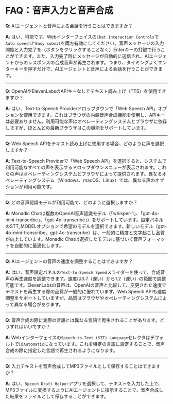 # FAQ：音声入力と音声合成

**Q**: AIエージェントと音声による会話を行うことはできますか？

**A**: はい、可能です。Webインターフェイスの`Chat Interaction Controls`で`Auto speech`と`Easy submit`を両方有効にしてください。音声メッセージの入力開始と入力完了を（ボタンをクリックすることなく）Enterキーの打鍵で行うことができます。また、入力完了時にメッセージが自動的に送信され、AIエージェントからのレスポンスの合成音声が再生されます。つまり、タイミングよくエンターキーを押すだけで、AIエージェントと音声による会話を行うことができます。

---

**Q**: OpenAIやElevenLabsのAPIキーなしでテキスト読み上げ（TTS）を使用できますか？

**A**: はい、Text-to-Speech Providerドロップダウンで「Web Speech API」オプションを使用できます。これはブラウザの内蔵音声合成機能を使用し、APIキーは必要ありません。利用可能な声はオペレーティングシステムとブラウザに依存しますが、ほとんどの最新ブラウザはこの機能をサポートしています。

---

**Q**: Web Speech APIをテキスト読み上げに使用する場合、どのように声を選択しますか？

**A**: Text-to-Speech Providerで「Web Speech API」を選択すると、システムで利用可能なすべての声を表示するドロップダウンメニューが表示されます。これらの声はオペレーティングシステムとブラウザによって提供されます。異なるオペレーティングシステム（Windows、macOS、Linux）では、異なる声のオプションが利用可能です。

---

**Q**: どの音声認識モデルが利用可能で、どのように選択しますか？

**A**: Monadic Chatは複数のOpenAI音声認識モデル（「whisper-1」、「gpt-4o-mini-transcribe」、「gpt-4o-transcribe」）をサポートしています。設定パネルのSTT_MODELオプションで希望のモデルを選択できます。新しいモデル（gpt-4o-mini-transcribe、gpt-4o-transcribe）は、一般的に精度と文字起こし品質が向上しています。Monadic Chatは選択したモデルに基づいて音声フォーマットを自動的に最適化します。

---

**Q**: AIエージェントの音声の速度を調整することはできますか？

**A**: はい、音声設定パネルの`Text-to-Speech Speed`スライダーを使って、合成音声の再生速度を調整できます。速度は0.7（遅い）から1.2（速い）の範囲で調整可能です。ElevenLabsの音声は、OpenAIの音声と比較して、変更された速度でテキストを再生する際の品質が一般的に優れています。Web Speech APIも速度調整をサポートしていますが、品質はブラウザやオペレーティングシステムによって異なる場合があります。

---

**Q**: 音声合成の際に実際の言語とは異なる言語で再生されることがあります。どうすればいいですか？

**A**: Webインターフェイスの`Speech-to-Text (STT) Language`セレクタはデフォルトでは`Automatic`になっています。これを特定の言語に設定することで、音声合成の際に指定した言語で再生されるようになります。

---

**Q**: 入力テキストを音声合成してMP3ファイルとして保存することはできますか？

**A**: はい、`Speech Draft Helper`アプリを選択して、テキストを入力した上で、MP3ファイルに変換するようにAIエージェントに指示することで、音声合成した結果をファイルとして保存することができます。

